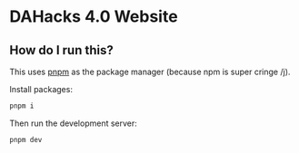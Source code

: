 # DAHacks 4.0 Website

## How do I run this?
This uses [pnpm](https://pnpm.io/) as the package manager (because npm is super cringe /j).

Install packages:
```bash
pnpm i
```

Then run the development server:
```bash
pnpm dev
```

